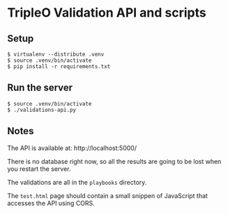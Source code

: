 TripleO Validation API and scripts
==================================

## Setup

    $ virtualenv --distribute .venv
    $ source .venv/bin/activate
    $ pip install -r requirements.txt


## Run the server

    $ source .venv/bin/activate
    $ ./validations-api.py


## Notes

The API is available at: http://localhost:5000/

There is no database right now, so all the results are going to be lost when
you restart the server.

The validations are all in the `playbooks` directory.

The `test.html` page should contain a small snippen of JavaScript that accesses
the API using CORS.
